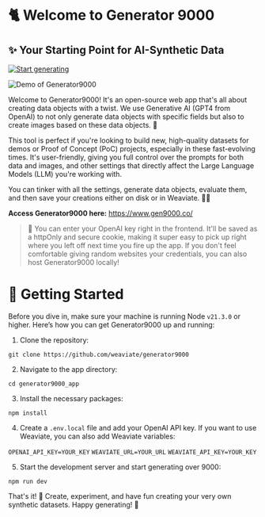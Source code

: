 # 🐈 Welcome to Generator 9000
## ✨ Your Starting Point for AI-Synthetic Data

[![Start generating](https://img.shields.io/badge/Check%20out%20the%20app!-yellow?&style=flat-square&logo=react&logoColor=white)](https://www.gen9000.co/?template=Empty)

![Demo of Generator9000](https://github.com/weaviate/generator9000/blob/main/img/gen9000.gif)

Welcome to Generator9000! It's an open-source web app that's all about creating data objects with a twist. We use Generative AI (GPT4 from OpenAI) to not only generate data objects with specific fields but also to create images based on these data objects. 🚀

This tool is perfect if you're looking to build new, high-quality datasets for demos or Proof of Concept (PoC) projects, especially in these fast-evolving times. It's user-friendly, giving you full control over the prompts for both data and images, and other settings that directly affect the Large Language Models (LLM) you're working with.

You can tinker with all the settings, generate data objects, evaluate them, and then save your creations either on disk or in Weaviate. 📁✨

**Access Generator9000 here:** https://www.gen9000.co/

> 🔑 You can enter your OpenAI key right in the frontend. It'll be saved as a httpOnly and secure cookie, making it super easy to pick up right where you left off next time you fire up the app. If you don't feel comfortable giving random websites your credentials, you can also host Generator9000 locally!

# 🚀 Getting Started

Before you dive in, make sure your machine is running Node `v21.3.0` or higher. Here’s how you can get Generator9000 up and running:

1. Clone the repository:

``` git clone https://github.com/weaviate/generator9000 ```

2. Navigate to the app directory:

``` cd generator9000_app ```

3. Install the necessary packages:

``` npm install ```

4. Create a `.env.local` file and add your OpenAI API key. If you want to use Weaviate, you can also add Weaviate variables:

``` OPENAI_API_KEY=YOUR_KEY ```
``` WEAVIATE_URL=YOUR_URL ```
``` WEAVIATE_API_KEY=YOUR_KEY ```

5. Start the development server and start generating over 9000:

``` npm run dev ```


That's it! 🎉 Create, experiment, and have fun creating your very own synthetic datasets. Happy generating! 🌟
